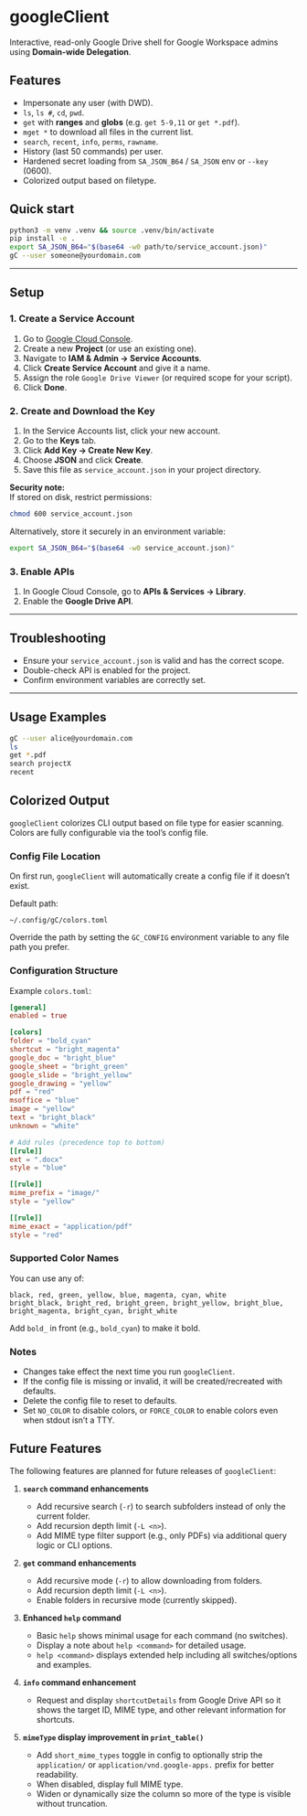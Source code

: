 # googleClient

Interactive, read-only Google Drive shell for Google Workspace admins using **Domain-wide Delegation**.

## Features
- Impersonate any user (with DWD).
- `ls`, `ls #`, `cd`, `pwd`.
- `get` with **ranges** and **globs** (e.g. `get 5-9,11` or `get *.pdf`).
- `mget *` to download all files in the current list.
- `search`, `recent`, `info`, `perms`, `rawname`.
- History (last 50 commands) per user.
- Hardened secret loading from `SA_JSON_B64` / `SA_JSON` env or `--key` (0600).
- Colorized output based on filetype. 

## Quick start

```bash
python3 -m venv .venv && source .venv/bin/activate
pip install -e .
export SA_JSON_B64="$(base64 -w0 path/to/service_account.json)"
gC --user someone@yourdomain.com
```

---

## Setup

### 1. Create a Service Account
1. Go to [Google Cloud Console](https://console.cloud.google.com/).
2. Create a new **Project** (or use an existing one).
3. Navigate to **IAM & Admin → Service Accounts**.
4. Click **Create Service Account** and give it a name.
5. Assign the role `Google Drive Viewer` (or required scope for your script).
6. Click **Done**.

### 2. Create and Download the Key
1. In the Service Accounts list, click your new account.
2. Go to the **Keys** tab.
3. Click **Add Key → Create New Key**.
4. Choose **JSON** and click **Create**.
5. Save this file as `service_account.json` in your project directory.

**Security note:**  
If stored on disk, restrict permissions:
```bash
chmod 600 service_account.json
```
Alternatively, store it securely in an environment variable:
```bash
export SA_JSON_B64="$(base64 -w0 service_account.json)"
```

### 3. Enable APIs
1. In Google Cloud Console, go to **APIs & Services → Library**.
2. Enable the **Google Drive API**.

---

## Troubleshooting
- Ensure your `service_account.json` is valid and has the correct scope.
- Double-check API is enabled for the project.
- Confirm environment variables are correctly set.

---

## Usage Examples
```bash
gC --user alice@yourdomain.com
ls
get *.pdf
search projectX
recent
```

## Colorized Output

`googleClient` colorizes CLI output based on file type for easier scanning.
Colors are fully configurable via the tool’s config file.

### Config File Location
On first run, `googleClient` will automatically create a config file if it doesn’t exist.

Default path:
```
~/.config/gC/colors.toml
```

Override the path by setting the `GC_CONFIG` environment variable to any file path you prefer.

### Configuration Structure
Example `colors.toml`:
```toml
[general]
enabled = true

[colors]
folder = "bold_cyan"
shortcut = "bright_magenta"
google_doc = "bright_blue"
google_sheet = "bright_green"
google_slide = "bright_yellow"
google_drawing = "yellow"
pdf = "red"
msoffice = "blue"
image = "yellow"
text = "bright_black"
unknown = "white"

# Add rules (precedence top to bottom)
[[rule]]
ext = ".docx"
style = "blue"

[[rule]]
mime_prefix = "image/"
style = "yellow"

[[rule]]
mime_exact = "application/pdf"
style = "red"
```

### Supported Color Names
You can use any of:
```
black, red, green, yellow, blue, magenta, cyan, white
bright_black, bright_red, bright_green, bright_yellow, bright_blue, bright_magenta, bright_cyan, bright_white
```
Add `bold_` in front (e.g., `bold_cyan`) to make it bold.

### Notes
- Changes take effect the next time you run `googleClient`.
- If the config file is missing or invalid, it will be created/recreated with defaults.
- Delete the config file to reset to defaults.
- Set `NO_COLOR` to disable colors, or `FORCE_COLOR` to enable colors even when stdout isn’t a TTY.

## Future Features

The following features are planned for future releases of `googleClient`:

1. **`search` command enhancements**  
   - Add recursive search (`-r`) to search subfolders instead of only the current folder.  
   - Add recursion depth limit (`-L <n>`).  
   - Add MIME type filter support (e.g., only PDFs) via additional query logic or CLI options.

2. **`get` command enhancements**  
   - Add recursive mode (`-r`) to allow downloading from folders.  
   - Add recursion depth limit (`-L <n>`).  
   - Enable folders in recursive mode (currently skipped).

3. **Enhanced `help` command**  
   - Basic `help` shows minimal usage for each command (no switches).  
   - Display a note about `help <command>` for detailed usage.  
   - `help <command>` displays extended help including all switches/options and examples.

4. **`info` command enhancement**  
   - Request and display `shortcutDetails` from Google Drive API so it shows the target ID, MIME type, and other relevant information for shortcuts.

5. **`mimeType` display improvement in `print_table()`**  
   - Add `short_mime_types` toggle in config to optionally strip the `application/` or `application/vnd.google-apps.` prefix for better readability.  
   - When disabled, display full MIME type.  
   - Widen or dynamically size the column so more of the type is visible without truncation.
